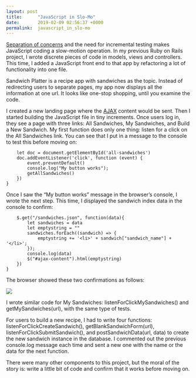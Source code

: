 ```yaml
---
layout: post
title:      "JavaScript in Slo-Mo"
date:       2019-02-09 02:56:37 +0000
permalink:  javascript_in_slo-mo
---
```



[Separation of concerns](https://en.wikipedia.org/wiki/Separation_of_concerns) and the need for incremental testing makes JavaScript coding a slow-motion operation. In my previous Ruby on Rails project, I wrote discrete pieces of code in models, views and controllers. This time, I added a JavaScript front end to that app by refactoring a lot of functionality into one file.

Sandwich Platter is a recipe app with sandwiches as the topic. Instead of redirecting users to separate pages, my app now displays all the information at one url. It looks like one-stop shopping, until you examine the code.

I created a new landing page where the [AJAX](https://en.wikipedia.org/wiki/Ajax_(programming)) content would be sent. Then I started building the JavaScript file in tiny increments. Once users log in, they see a page with three links: All Sandwiches, My Sandwiches, and Build a New Sandwich. My first function does only one thing: listen for a click on the All Sandwiches link. You can see that I put in a message to the console to test this before moving on:

```function listenForClickAllSandwiches() {
    let doc = document.getElementById('all-sandwiches')
    doc.addEventListener('click', function (event) {
        event.preventDefault()
        console.log("My button works");
        getAllSandwiches()
    })
}
```

Once I saw the “My button works” message in the browser’s console, I wrote the next step. This time, I displayed the sandwich index data in the console to confirm:

```function getAllSandwiches() {
    $.get("/sandwiches.json", function(data){
        let sandwiches = data
        let emptystring = ""
        sandwiches.forEach((sandwich) => {
            emptystring += '<li>' + sandwich["sandwich_name"] + '</li>';
        });
        console.log(data)
        $("#ajax-content").html(emptystring)
    })
}
```

The browser showed these two confirmations as follows:

![](https://i.imgur.com/tXjVKwa.jpg)

I wrote similar code for My Sandwiches: listenForClickMySandwiches() and getMySandwiches(url), with the same type of tests.

For users to build a new recipe, I had to write four functions: listenForClickCreateSandwich(), getBlankSandwichForm(url), listenForClickSubmitSandwich(), and postSandwichData(url, data) to create the new sandwich instance in the database. I commented out the previous console.log message each time and sent a new one with the name or the data for the next function.

There were many other components to this project, but the moral of the story is: write a little bit of code and confirm that it works before moving on.
